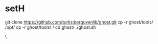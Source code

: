 # setH

git clone https://github.com/turksiberguvenlik/ghost.git
cp -r ghost/tools/ /opt/
cp -r ghost/tools/ /
cd ghost/
./ghost.sh

\
